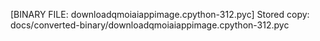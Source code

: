 [BINARY FILE: downloadqmoiaiappimage.cpython-312.pyc]
Stored copy: docs/converted-binary/downloadqmoiaiappimage.cpython-312.pyc
